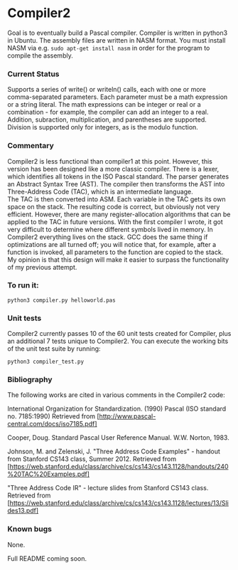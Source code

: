 # Compiler2

Goal is to eventually build a Pascal compiler.  Compiler is written in python3 in Ubuntu.  The assembly files are written in NASM format.  You must install NASM via e.g. ```sudo apt-get install nasm``` in order for the program to compile the assembly.

### Current Status

Supports a series of write() or writeln() calls, each with one or more comma-separated parameters.  Each parameter must be a math expression or a string literal.
 The math expressions can be integer or real or a combination - for example, the compiler can add an integer to a real.  Addition, subraction, multiplication, and parentheses are 
 supported. Division is supported only for integers, as is the modulo function.
 
### Commentary

Compiler2 is less functional than compiler1 at this point.  However, this version has been designed like a more classic compiler.  There is a lexer, which identifies all tokens in the ISO Pascal standard.
The parser generates an Abstract Syntax Tree (AST).  The compiler then transforms the AST into Three-Address Code (TAC), which is an intermediate language.  
The TAC is then converted into ASM.  Each variable in the TAC gets its own space on the stack.  The resulting code is correct, but obviously not very efficient.  However,
there are many register-allocation algorithms that can be applied to the TAC in future versions.  With the first compiler I wrote, it got very difficult
to determine where different symbols lived in memory.  In Compiler2 everything lives on the stack.  GCC does the same thing if optimizations are all turned off; you will
notice that, for example, after a function is invoked, all parameters to the function are copied to the stack.  My opinion is that this design
will make it easier to surpass the functionality of my previous attempt. 
 
 
### To run it:

```python3 compiler.py helloworld.pas```

### Unit tests

Compiler2 currently passes 10 of the 60 unit tests created for Compiler, plus an additional 7 tests unique to Compiler2.  You can execute the working
bits of the unit test suite by running:

```python3 compiler_test.py```

### Bibliography

The following works are cited in various comments in the Compiler2 code:

International Organization for Standardization. (1990) Pascal (ISO standard no. 7185:1990) Retrieved from [http://www.pascal-central.com/docs/iso7185.pdf]

Cooper, Doug. Standard Pascal User Reference Manual. W.W. Norton, 1983.

Johnson, M. and Zelenski, J. "Three Address Code Examples" - handout from Stanford CS143 class, Summer 2012.  Retrieved from [https://web.stanford.edu/class/archive/cs/cs143/cs143.1128/handouts/240%20TAC%20Examples.pdf]

"Three Address Code IR" - lecture slides from Stanford CS143 class.  Retrieved from [https://web.stanford.edu/class/archive/cs/cs143/cs143.1128/lectures/13/Slides13.pdf]





### Known bugs

None.

Full README coming soon.  
